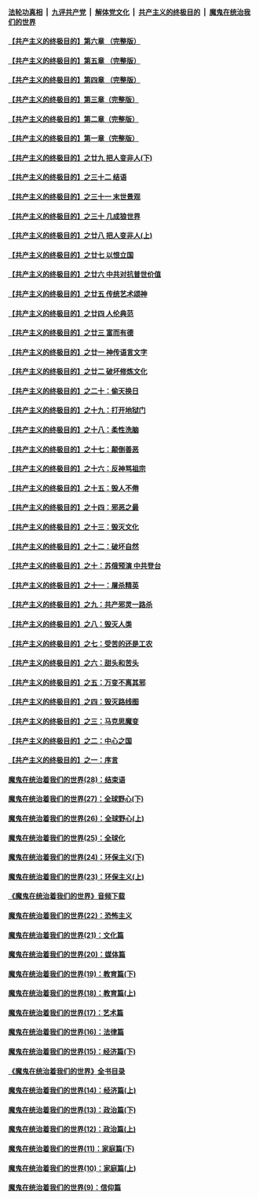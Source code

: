 ####  [法轮功真相](../../../../basic/blob/master/README.md?t=08250613) &nbsp;|&nbsp; [九评共产党](../../../../9ping.md/blob/master/README.md?t=08250613) &nbsp;|&nbsp; [解体党文化](../../../../jtdwh.md/blob/master/README.md?t=08250613)  &nbsp;|&nbsp; [共产主义的终极目的](../../../../gczydzjmd.md/blob/master/README.md?t=08250613) &nbsp;|&nbsp; [魔鬼在统治我们的世界](../../../../mgztzwmdsj.md/blob/master/README.md?t=08250613) 

#### [【共产主义的终极目的】第六章 （完整版）](../pages/nsc422/n11428913.md?t=08250613) 

#### [【共产主义的终极目的】第五章 （完整版）](../pages/nsc422/n11428912.md?t=08250613) 

#### [【共产主义的终极目的】第四章 （完整版）](../pages/nsc422/n11428907.md?t=08250613) 

#### [【共产主义的终极目的】第三章（完整版）](../pages/nsc422/n11428848.md?t=08250613) 

#### [【共产主义的终极目的】第二章（完整版）](../pages/nsc422/n11428831.md?t=08250613) 

#### [【共产主义的终极目的】第一章（完整版）](../pages/nsc422/n11417651.md?t=08250613) 

#### [【共产主义的终极目的】之廿九 把人变非人(下)](../pages/nsc422/n11344140.md?t=08250613) 

#### [【共产主义的终极目的】之三十二 结语](../pages/nsc422/n11360535.md?t=08250613) 

#### [【共产主义的终极目的】之三十一 末世景观](../pages/nsc422/n11351129.md?t=08250613) 

#### [【共产主义的终极目的】之三十 几成狼世界](../pages/nsc422/n11348280.md?t=08250613) 

#### [【共产主义的终极目的】之廿八 把人变非人(上)](../pages/nsc422/n11340492.md?t=08250613) 

#### [【共产主义的终极目的】之廿七 以恨立国](../pages/nsc422/n11336944.md?t=08250613) 

#### [【共产主义的终极目的】之廿六 中共对抗普世价值](../pages/nsc422/n11324785.md?t=08250613) 

#### [【共产主义的终极目的】之廿五 传统艺术颂神](../pages/nsc422/n11296396.md?t=08250613) 

#### [【共产主义的终极目的】之廿四 人伦典范](../pages/nsc422/n11296397.md?t=08250613) 

#### [【共产主义的终极目的】之廿三 富而有德](../pages/nsc422/n11283598.md?t=08250613) 

#### [【共产主义的终极目的】之廿一 神传语言文字](../pages/nsc422/n11263265.md?t=08250613) 

#### [【共产主义的终极目的】之廿二 破坏修炼文化](../pages/nsc422/n11245728.md?t=08250613) 

#### [【共产主义的终极目的】之二十：偷天换日](../pages/nsc422/n11238846.md?t=08250613) 

#### [【共产主义的终极目的】之十九：打开地狱门](../pages/nsc422/n11206376.md?t=08250613) 

#### [【共产主义的终极目的】之十八：柔性洗脑](../pages/nsc422/n11199994.md?t=08250613) 

#### [【共产主义的终极目的】之十七：颠倒善恶](../pages/nsc422/n11179782.md?t=08250613) 

#### [【共产主义的终极目的】之十六：反神骂祖宗](../pages/nsc422/n11166798.md?t=08250613) 

#### [【共产主义的终极目的】之十五：毁人不倦](../pages/nsc422/n11166792.md?t=08250613) 

#### [【共产主义的终极目的】之十四：邪恶之最](../pages/nsc422/n11150249.md?t=08250613) 

#### [【共产主义的终极目的】之十三：毁灭文化](../pages/nsc422/n11135227.md?t=08250613) 

#### [【共产主义的终极目的】之十二：破坏自然](../pages/nsc422/n11135214.md?t=08250613) 

#### [【共产主义的终极目的】之十：苏俄预演 中共登台](../pages/nsc422/n11118424.md?t=08250613) 

#### [【共产主义的终极目的】之十一：屠杀精英](../pages/nsc422/n11118442.md?t=08250613) 

#### [【共产主义的终极目的】之九：共产邪灵一路杀](../pages/nsc422/n11114139.md?t=08250613) 

#### [【共产主义的终极目的】之八：毁灭人类](../pages/nsc422/n11108503.md?t=08250613) 

#### [【共产主义的终极目的】之七：受苦的还是工农](../pages/nsc422/n11101809.md?t=08250613) 

#### [【共产主义的终极目的】之六：甜头和苦头](../pages/nsc422/n11096971.md?t=08250613) 

#### [【共产主义的终极目的】之五：万变不离其邪](../pages/nsc422/n11091285.md?t=08250613) 

#### [【共产主义的终极目的】之四：毁灭路线图](../pages/nsc422/n11086284.md?t=08250613) 

#### [【共产主义的终极目的】之三：马克思魔变](../pages/nsc422/n11061941.md?t=08250613) 

#### [【共产主义的终极目的】之二：中心之国](../pages/nsc422/n11047728.md?t=08250613) 

#### [【共产主义的终极目的】之一：序言](../pages/nsc422/n11086077.md?t=08250613) 

#### [魔鬼在统治着我们的世界(28)：结束语](../pages/nsc422/n10936246.md?t=08250613) 

#### [魔鬼在统治着我们的世界(27)：全球野心(下)](../pages/nsc422/n10928319.md?t=08250613) 

#### [魔鬼在统治着我们的世界(26)：全球野心(上)](../pages/nsc422/n10900318.md?t=08250613) 

#### [魔鬼在统治着我们的世界(25)：全球化](../pages/nsc422/n10788205.md?t=08250613) 

#### [魔鬼在统治着我们的世界(24)：环保主义(下)](../pages/nsc422/n10695307.md?t=08250613) 

#### [魔鬼在统治着我们的世界(23)：环保主义(上)](../pages/nsc422/n10688613.md?t=08250613) 

#### [《魔鬼在统治着我们的世界》音频下载](../pages/nsc422/n10635553.md?t=08250613) 

#### [魔鬼在统治着我们的世界(22)：恐怖主义](../pages/nsc422/n10614727.md?t=08250613) 

#### [魔鬼在统治着我们的世界(21)：文化篇](../pages/nsc422/n10597706.md?t=08250613) 

#### [魔鬼在统治着我们的世界(20)：媒体篇](../pages/nsc422/n10586579.md?t=08250613) 

#### [魔鬼在统治着我们的世界(19)：教育篇(下)](../pages/nsc422/n10564808.md?t=08250613) 

#### [魔鬼在统治着我们的世界(18)：教育篇(上)](../pages/nsc422/n10526970.md?t=08250613) 

#### [魔鬼在统治着我们的世界(17)：艺术篇](../pages/nsc422/n10499093.md?t=08250613) 

#### [魔鬼在统治着我们的世界(16)：法律篇](../pages/nsc422/n10485969.md?t=08250613) 

#### [魔鬼在统治着我们的世界(15)：经济篇(下)](../pages/nsc422/n10469975.md?t=08250613) 

#### [《魔鬼在统治着我们的世界》全书目录](../pages/nsc422/n10464261.md?t=08250613) 

#### [魔鬼在统治着我们的世界(14)：经济篇(上)](../pages/nsc422/n10457370.md?t=08250613) 

#### [魔鬼在统治着我们的世界(13)：政治篇(下)](../pages/nsc422/n10448270.md?t=08250613) 

#### [魔鬼在统治着我们的世界(12)：政治篇(上)](../pages/nsc422/n10444576.md?t=08250613) 

#### [魔鬼在统治着我们的世界(11)：家庭篇(下)](../pages/nsc422/n10440961.md?t=08250613) 

#### [魔鬼在统治着我们的世界(10)：家庭篇(上)](../pages/nsc422/n10435448.md?t=08250613) 

#### [魔鬼在统治着我们的世界(9)：信仰篇](../pages/nsc422/n10432159.md?t=08250613) 

